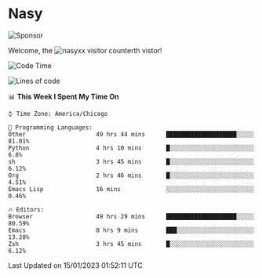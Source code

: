# Nasy

<!--
<p align="center">
<img height="200" src="https://github-readme-stats.vercel.app/api?username=nasyxx&count_private=true&show_icons=true&theme=dracula&include_all_commits=true"/>
<img height="200" src="https://github-readme-stats.vercel.app/api/top-langs/?username=nasyxx&theme=dracula&hide=html,jupyter+notebook&count_private=true&show_icons=true"/>
</p>

  
----------------
-->

![Sponsor](https://img.shields.io/static/v1.svg?label=Sponsor&message=%E2%9D%A4&logo=GitHub&style=flat&color=pink)
 
Welcome, the ![nasyxx visitor counter](https://count.getloli.com/get/@nasyxx?theme=rule34)th vistor!
 
<!--START_SECTION:waka-->
![Code Time](http://img.shields.io/badge/Code%20Time-3%2C103%20hrs%2046%20mins-blue)

![Lines of code](https://img.shields.io/badge/From%20Hello%20World%20I%27ve%20Written-5%20Million%20lines%20of%20code-blue)

📊 **This Week I Spent My Time On** 

```text
⌚︎ Time Zone: America/Chicago

💬 Programming Languages: 
Other                    49 hrs 44 mins      ████████████████████░░░░░   81.01% 
Python                   4 hrs 10 mins       █░░░░░░░░░░░░░░░░░░░░░░░░   6.8% 
sh                       3 hrs 45 mins       █░░░░░░░░░░░░░░░░░░░░░░░░   6.12% 
Org                      2 hrs 46 mins       █░░░░░░░░░░░░░░░░░░░░░░░░   4.51% 
Emacs Lisp               16 mins             ░░░░░░░░░░░░░░░░░░░░░░░░░   0.46%

🔥 Editors: 
Browser                  49 hrs 29 mins      ████████████████████░░░░░   80.59% 
Emacs                    8 hrs 9 mins        ███░░░░░░░░░░░░░░░░░░░░░░   13.28% 
Zsh                      3 hrs 45 mins       █░░░░░░░░░░░░░░░░░░░░░░░░   6.12%

```


 Last Updated on 15/01/2023 01:52:11 UTC
<!--END_SECTION:waka-->

<!-- ![visitors](https://visitor-badge.laobi.icu/badge?page_id=nasyxx.nasyxx) -->

